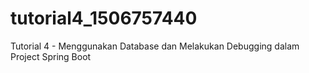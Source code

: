 # tutorial4_1506757440

Tutorial 4 - Menggunakan Database dan Melakukan Debugging dalam Project Spring Boot
